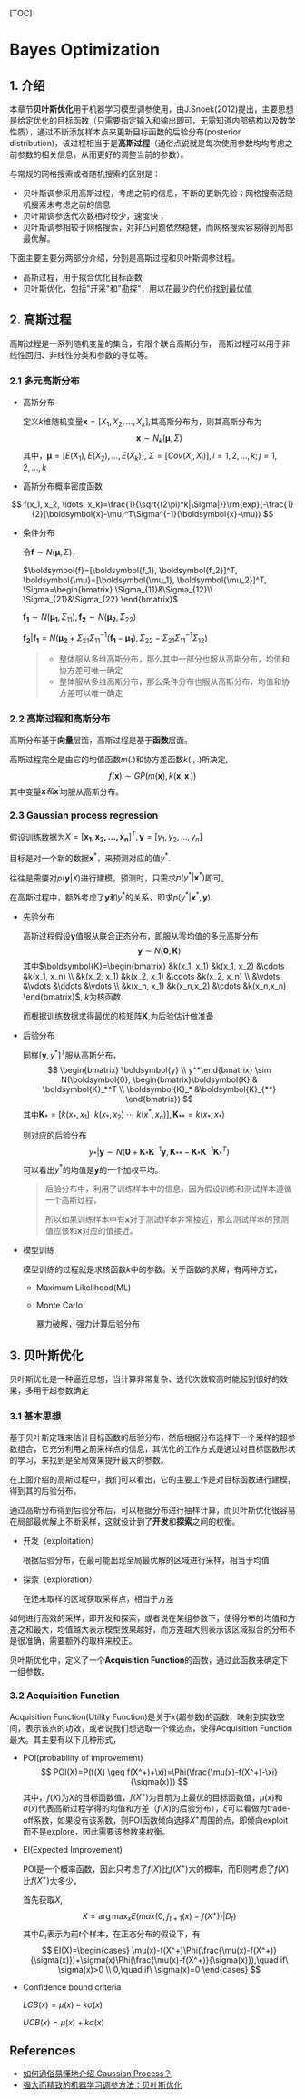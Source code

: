[TOC]

# Bayes Optimization

## 1. 介绍

本章节**贝叶斯优化**用于机器学习模型调参使用，由J.Snoek(2012)提出，主要思想是给定优化的目标函数（只需要指定输入和输出即可，无需知道内部结构以及数学性质），通过不断添加样本点来更新目标函数的后验分布(posterior distribution)，该过程相当于是**高斯过程**（通俗点说就是每次使用参数均均考虑之前参数的相关信息，从而更好的调整当前的参数）。

与常规的网格搜索或者随机搜索的区别是：

- 贝叶斯调参采用高斯过程，考虑之前的信息，不断的更新先验；网格搜索活随机搜索未考虑之前的信息
- 贝叶斯调参迭代次数相对较少，速度快；
- 贝叶斯调参相较于网格搜索，对非凸问题依然稳健，而网格搜索容易得到局部最优解。

下面主要主要分两部分介绍，分别是高斯过程和贝叶斯调参过程。

- 高斯过程，用于拟合优化目标函数
- 贝叶斯优化，包括"开采"和"勘探"，用以花最少的代价找到最优值

## 2. 高斯过程

高斯过程是一系列随机变量的集合，有限个联合高斯分布， 高斯过程可以用于非线性回归、非线性分类和参数的寻优等。

### 2.1 多元高斯分布

- 高斯分布

  定义$k$维随机变量$\boldsymbol{x}=[X_1, X_2, \ldots, X_k]$,其高斯分布为，则其高斯分布为
  $$
  \boldsymbol{x} \sim N_k(\boldsymbol{\mu}, \Sigma)
  $$
  其中，$\boldsymbol{\mu}=[E(X_1), E(X_2), \ldots, E(X_k)]$, $\Sigma=[Cov(X_i, X_j)], i=1,2,\ldots, k; j=1,2,\ldots,k$



- 高斯分布概率密度函数

$$
f(x_1, x_2, \ldots, x_k)=\frac{1}{\sqrt{(2\pi)^k|\Sigma|}}\rm{exp}(-\frac{1}{2}(\boldsymbol{x}-\mu)^T\Sigma^{-1}(\boldsymbol{x}-\mu))
$$

- 条件分布

  令$\boldsymbol{f} \sim N(\boldsymbol{\mu}, \Sigma)$，

  $\boldsymbol{f}=[\boldsymbol{f_1}, \boldsymbol{f_2}]^T, \boldsymbol{\mu}=[\boldsymbol{\mu_1}, \boldsymbol{\mu_2}]^T, \Sigma=\begin{bmatrix} \Sigma_{11}&\Sigma_{12}\\ \Sigma_{21}&\Sigma_{22} \end{bmatrix}$

  $\boldsymbol{f_1} \sim N(\boldsymbol{\mu_1}, \Sigma_{11}), \boldsymbol{f_2} \sim N(\boldsymbol{\mu_2}, \Sigma_{22})$

  $\boldsymbol{f_2}|\boldsymbol{f_1} = N(\boldsymbol{\mu_2}+\Sigma_{21}\Sigma_{11}^{-1}(\boldsymbol{f_1}-\boldsymbol{\mu_1}), \Sigma_{22}-\Sigma_{21}\Sigma_{11}^{-1}\Sigma_{12})$

  > - 整体服从多维高斯分布，那么其中一部分也服从高斯分布，均值和协方差可唯一确定
  > - 整体服从多维高斯分布，那么条件分布也服从高斯分布，均值和协方差可以唯一确定

### 2.2 高斯过程和高斯分布

高斯分布基于**向量**层面，高斯过程是基于**函数**层面。

高斯过程完全是由它的均值函数$m( . )$和协方差函数$k(., .)$所决定,
$$
f(\boldsymbol{x}) \sim GP(m(\boldsymbol{x}), k(\boldsymbol{x}, \boldsymbol{x}^{\prime}))
$$
其中变量$\boldsymbol{x}和\boldsymbol{x}^{\prime}$均服从高斯分布。

### 2.3 Gaussian process regression

假设训练数据为$X=[\boldsymbol{x_1}, \boldsymbol{x_2, \ldots, \boldsymbol{x_n}}]^T, \boldsymbol{y}=[y_1, y_2, \ldots, y_n ]$

目标是对一个新的数据$\boldsymbol{x}^*$，来预测对应的值$y^{*}$.

往往是需要对$p(\boldsymbol{y}|X)$进行建模，预测时，只需求$p(y^*|\boldsymbol{x}^*)$即可。

在高斯过程中，额外考虑了$\boldsymbol{y}$和$y^*$的关系，即求$p(y^*|\boldsymbol{x}^*,\boldsymbol{y})$.

- 先验分布

  高斯过程假设$\boldsymbol{y}$值服从联合正态分布，即服从零均值的多元高斯分布
  $$
  \boldsymbol{y} \sim N(\boldsymbol{0}, \boldsymbol{K})
  $$
  其中$\boldsymbol{K}=\begin{bmatrix} &k(x_1, x_1) &k(x_1, x_2) &\cdots &k(x_1, x_n) \\ &k(x_2, x_1) &k(x_2, x_1) &\cdots &k(x_2, x_n) \\ &\vdots &\vdots &\ddots &\vdots \\ &k(x_n, x_1) &k(x_n,x_2) &\cdots &k(x_n,x_n) \end{bmatrix}$, $k$为核函数

  而根据训练数据求得最优的核矩阵$\boldsymbol{K}$,为后验估计做准备

- 后验分布

  同样$[\boldsymbol{y}, y^*]^T$服从高斯分布，
  $$
  \begin{bmatrix} \boldsymbol{y} \\ y^*\end{bmatrix} \sim N(\boldsymbol{0}, \begin{bmatrix}\boldsymbol{K} & \boldsymbol{K}_*^T \\ \boldsymbol{K}_* &\boldsymbol{K}_{**} \end{bmatrix})
  $$
  其中$\boldsymbol{K}_*=[k(x_*, x_1)\ \ k(x_*, x_2) \ \cdots \ k(x^*,x_n)], \boldsymbol{K}_{**}=k(x_*,x_*)$

  则对应的后验分布
  $$
  y_*|\boldsymbol{y}\sim N(\boldsymbol{0}+\boldsymbol{K}_*\boldsymbol{K}^{-1}\boldsymbol{y}, \boldsymbol{K}_{**}-\boldsymbol{K}_*\boldsymbol{K}^{-1}\boldsymbol{K}_*^T)
  $$
  可以看出$y^*$的均值是$\boldsymbol{y}$的一个加权平均。

  > 后验分布中，利用了训练样本中的信息，因为假设训练和测试样本遵循一个高斯过程，
  >
  > 所以如果训练样本中有$\boldsymbol{x}$对于测试样本非常接近，那么测试样本的预测值应该和$\boldsymbol{x}$对应的值接近。

- 模型训练

  模型训练的过程就是求核函数$k$中的参数。关于函数的求解，有两种方式，

  - Maximum Likelihood(ML)

  - Monte Carlo

    暴力破解，强力计算后验分布

## 3. 贝叶斯优化

贝叶斯优化是一种逼近思想，当计算非常复杂、迭代次数较高时能起到很好的效果，多用于超参数确定

### 3.1 基本思想

基于贝叶斯定理来估计目标函数的后验分布，然后根据分布选择下一个采样的超参数组合，它充分利用之前采样点的信息，其优化的工作方式是通过对目标函数形状的学习，来找到是全局效果提升最大的参数。

在上面介绍的高斯过程中，我们可以看出，它的主要工作是对目标函数进行建模，得到其的后验分布。

通过高斯分布得到后验分布后，可以根据分布进行抽样计算，而贝叶斯优化很容易在局部最优解上不断采样，这就设计到了**开发**和**探索**之间的权衡。

- 开发（exploitation）

  根据后验分布，在最可能出现全局最优解的区域进行采样，相当于均值

- 探索（exploration）

  在还未取样的区域获取采样点，相当于方差

如何进行高效的采样，即开发和探索，或者说在某组参数下，使得分布的均值和方差之和最大，均值越大表示模型效果越好，而方差越大则表示该区域拟合的分布不是很准确，需要额外的取样来校正。

贝叶斯优化中，定义了一个**Acquisition Function**的函数，通过此函数来确定下一组参数。

### 3.2 Acquisition Function

Acquisition Function(Utility Function)是关于$x$(超参数)的函数，映射到实数空间，表示该点的功效，或者说我们想选取一个候选点，使得Acquisition Function最大。其主要有以下几种形式，

- POI(probability of improvement)
  $$
  POI(X)=P(f(X) \geq f(X^+)+\xi)=\Phi(\frac{\mu(x)-f(X^+)-\xi}{\sigma(x)})
  $$
  其中，$f(X)$为$X$的目标函数值，$f(X^+)$为目前为止最优的目标函数值，$\mu(x)$和$\sigma(x)$代表高斯过程学得的均值和方差（$f(X)$的后验分布），$\xi$可以看做为trade-off系数，如果没有该系数，则POI函数倾向选择$X^+$周围的点，即倾向exploit而不是explore，因此需要该参数来权衡。

- EI(Expected Improvement)

  POI是一个概率函数，因此只考虑了$f(X)$比$f(X^+)$大的概率，而EI则考虑了$f(X)$比$f(X^+)$大多少，

  首先获取$X$,
  $$
  X = \arg \max_xE(max(0, f_{t+1}(x)-f(X^+))|D_t)
  $$
  其中$D_t$表示为前$t$个样本，在正态分布的假设下，有
  $$
  EI(X)=\begin{cases} \mu(x)-f(X^+)\Phi(\frac{\mu(x)-f(X^+)}{\sigma(x)})+\sigma(x)\Phi(\frac{\mu(x)-f(X^+)}{\sigma(x)}),\quad if\ \sigma(x)>0 \\ 0,\quad if\ \sigma(x)=0 \end{cases}
  $$

- Confidence bound criteria

  $LCB(x)=\mu(x)-k\sigma(x)$

  $UCB(x)=\mu(x)+k\sigma(x)$
  
  

## References

- [如何通俗易懂地介绍 Gaussian Process？](https://www.zhihu.com/question/46631426)
- [强大而精致的机器学习调参方法：贝叶斯优化](https://www.cnblogs.com/yangruiGB2312/p/9374377.html)
